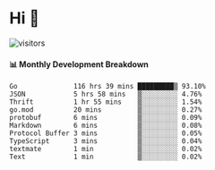# Hi 👋
 
![visitors](https://visitor-badge.glitch.me/badge?page_id=sorcererxw.sorcererx)

#### 📊 Monthly Development Breakdown

<!--START_SECTION:waka-->
```text
Go              116 hrs 39 mins █████████▒ 93.10%
JSON            5 hrs 58 mins   ▒░░░░░░░░░ 4.76%
Thrift          1 hr 55 mins    ▒░░░░░░░░░ 1.54%
go.mod          20 mins         ▒░░░░░░░░░ 0.27%
protobuf        6 mins          ▒░░░░░░░░░ 0.09%
Markdown        6 mins          ▒░░░░░░░░░ 0.08%
Protocol Buffer 3 mins          ▒░░░░░░░░░ 0.05%
TypeScript      3 mins          ▒░░░░░░░░░ 0.04%
textmate        1 min           ▒░░░░░░░░░ 0.02%
Text            1 min           ▒░░░░░░░░░ 0.02%
```
<!--END_SECTION:waka-->
